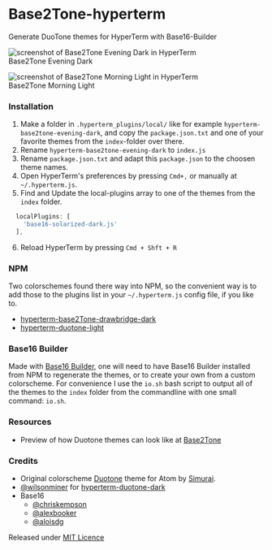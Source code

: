 # Base2Tone-hyperterm
Generate DuoTone themes for HyperTerm with Base16-Builder

![screenshot of Base2Tone Evening Dark in HyperTerm](http://base2t.one/assets/img/png/screenshot-hyperterm-Base2Tone-Evening-dark_693x465.png)
<br>Base2Tone Evening Dark

![screenshot of Base2Tone Morning Light in HyperTerm](http://base2t.one/assets/img/png/screenshot-hyperterm-Base2Tone-Morning-light_693x465.png)
<br>Base2Tone Morning Light

### Installation

1. Make a folder in `.hyperterm_plugins/local/` like for example `hyperterm-base2tone-evening-dark`, and copy the `package.json.txt` and one of your favorite themes from the `index`-folder over there.
2. Rename `hyperterm-base2tone-evening-dark` to `index.js`
3. Rename `package.json.txt` and adapt this `package.json` to the choosen theme names.
4. Open HyperTerm's preferences by pressing `Cmd+,` or manually at `~/.hyperterm.js`.
5. Find and Update the local-plugins array to one of the themes from the `index` folder.
```js
  localPlugins: [
    'base16-solarized-dark.js'
  ],
```
6. Reload HyperTerm by pressing `Cmd + Shft + R`

### NPM
Two colorschemes found there way into NPM, so the convenient way is to add those to the plugins list in your `~/.hyperterm.js` config file, if you like to.
- [hyperterm-base2Tone-drawbridge-dark](https://www.npmjs.com/package/hyperterm-base2tone-drawbridge-dark)
- [hyperterm-duotone-light](https://www.npmjs.com/package/hyperterm-duotone-light)

### Base16 Builder
Made with [Base16 Builder](https://github.com/base16-builder/base16-builder), one will need to have Base16 Builder installed from NPM to regenerate the themes, or to create your own from a custom colorscheme. For convenience I use the `io.sh` bash script to output all of the themes to the `index` folder from the commandline with one small command: `io.sh`.

### Resources
- Preview of how Duotone themes can look like at [Base2Tone](http://base2t.one/)

### Credits
- Original colorscheme [Duotone](http://simurai.com/projects/2016/01/01/duotone-themes) theme for Atom by [Simurai](http://simurai.com/).
- [@wilsonminer](https://github.com/wilsonminer) for [hyperterm-duotone-dark](https://github.com/wilsonminer/hyperterm-duotone-dark)
- Base16
  - [@chriskempson](https://github.com/chriskempson)
  - [@alexbooker](https://github.com/alexbooker)
  - [@aloisdg](https://github.com/aloisdg)

Released under [MIT Licence](http://atelierbram.mit-license.org)
